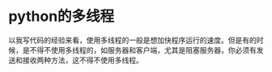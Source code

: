 # python的多线程

以我写代码的经验来看，使用多线程的一般是想加快程序运行的速度。但是有的时候，是不得不使用多线程的，如服务器和客户端，尤其是阻塞服务器，你必须有发送和接收两种方法，这不得不使用多线程。